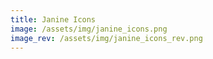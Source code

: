 ```yaml
---
title: Janine Icons
image: /assets/img/janine_icons.png
image_rev: /assets/img/janine_icons_rev.png
---
```

